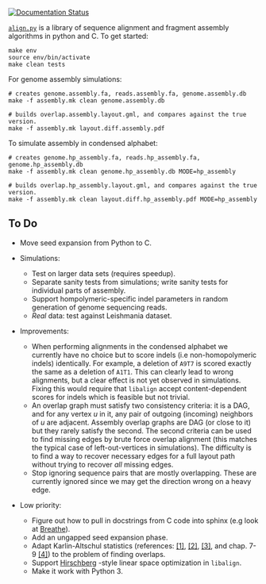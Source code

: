 [![Documentation Status](https://readthedocs.org/projects/alignpy/badge/?version=latest)](http://alignpy.readthedocs.org/en/latest/?badge=latest)

[`align.py`](https://alignpy.readthedocs.org/) is a library of sequence alignment and
fragment assembly algorithms in python and C. To get started:

```shell
make env
source env/bin/activate
make clean tests
```

For genome assembly simulations:
```shell
# creates genome.assembly.fa, reads.assembly.fa, genome.assembly.db
make -f assembly.mk clean genome.assembly.db

# builds overlap.assembly.layout.gml, and compares against the true version.
make -f assembly.mk layout.diff.assembly.pdf
```

To simulate assembly in condensed alphabet:
```shell
# creates genome.hp_assembly.fa, reads.hp_assembly.fa, genome.hp_assembly.db
make -f assembly.mk clean genome.hp_assembly.db MODE=hp_assembly

# builds overlap.hp_assembly.layout.gml, and compares against the true version.
make -f assembly.mk clean layout.diff.hp_assembly.pdf MODE=hp_assembly
```

## To Do

* Move seed expansion from Python to C.
* Simulations:

    * Test on larger data sets (requires speedup).
    * Separate sanity tests from simulations; write sanity tests for individual
      parts of assembly.
    * Support hompolymeric-specific indel parameters in random generation of genome
      sequencing reads.
    * *Real* data: test against Leishmania dataset.

* Improvements:

    * When performing alignments in the condensed alphabet we currently have
      no choice but to score indels (i.e non-homopolymeric indels) identically.
      For example, a deletion of `A9T7` is scored exactly the same as a
      deletion of `A1T1`. This can clearly lead to wrong alignments, but a
      clear effect is not yet observed in simulations. Fixing this would require
      that `libalign` accept content-dependent scores for indels which is
      feasible but not trivial.
    * An overlap graph must satisfy two consistency criteria: it is a DAG,
      and for any vertex *u* in it, any pair of outgoing (incoming) neighbors of
      *u* are adjacent.  Assembly overlap graphs are DAG (or close to it) but
      they rarely satisfy the second. The second criteria can be used to find
      missing edges by brute force overlap alignment (this matches the typical
      case of left-out-vertices in simulations). The difficulty is to find a way
      to recover necessary edges for a full layout path without trying to
      recover *all* missing edges.
    * Stop ignoring sequence pairs that are
      mostly overlapping. These are currently ignored since we may get the
      direction wrong on a heavy edge.

* Low priority:

    * Figure out how to pull in docstrings from C code into sphinx (e.g look
      at [Breathe](https://github.com/michaeljones/breathe)).
    * Add an ungapped seed expansion phase.
    * Adapt Karlin-Altschul statistics (references:
      [[1]](http://www.pnas.org/content/87/6/2264.full.pdf),
      [[2]](https://publications.mpi-cbg.de/Altschul_1990_5424.pdf),
      [[3]](http://www.jstor.org/stable/1427732?seq=1#page_scan_tab_contents), and
      chap. 7-9 [[4]](https://books.google.ca/books?id=uZvlBwAAQBAJ)) to the
      problem of finding overlaps.
    * Support [Hirschberg](https://en.wikipedia.org/wiki/Hirschberg\'s_algorithm) -style
      linear space optimization in `libalign`.
    * Make it work with Python 3.
